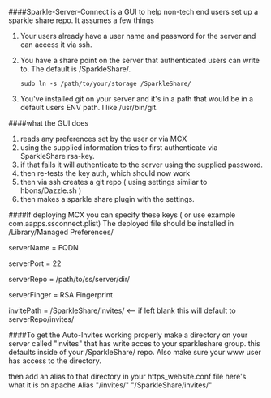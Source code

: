 ####Sparkle-Server-Connect is a GUI to help non-tech end users set up a sparkle share repo.  It assumes a few things 

1. Your users already have a user name and password for the server and can access it via ssh.
2. You have a share point on the server that authenticated users can write to.  The default is /SparkleShare/.

    `sudo ln -s /path/to/your/storage /SparkleShare/`

4. You've installed git on your server and it's in a path that would be in a default users ENV path.  I like /usr/bin/git.



####what the GUI does

1. reads any preferences set by the user or via MCX
2. using the supplied information tries to first authenticate via SparkleShare rsa-key.  
3. if that fails it will authenticate to the server using the supplied password.
4. then re-tests the key auth, which should now work
5. then via ssh creates a git repo ( using settings similar to hbons/Dazzle.sh )
6. then makes a sparkle share plugin with the settings.


####If deploying MCX you can specify these keys  ( or use example com.aapps.ssconnect.plist)
The deployed file should be installed in /Library/Managed Preferences/

serverName  =  FQDN

serverPort  =  22

serverRepo  =  /path/to/ss/server/dir/

serverFinger =  RSA Fingerprint

invitePath = /SparkleShare/invites/  <-- if left blank this will default to serverRepo/invites/


####To get the Auto-Invites working properly
make a directory on your server called "invites" that has write acces to your sparkleshare group.
this defaults inside of your /SparkleShare/ repo.
Also make sure your www user has access to the directory. 

then add an alias to that directory in your https_website.conf file
here's what it is on apache
	Alias "/invites/" "/SparkleShare/invites/"